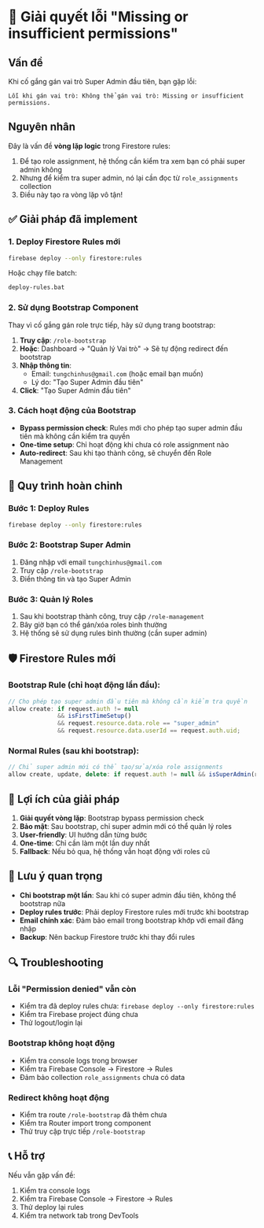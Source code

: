 # 🔧 Giải quyết lỗi "Missing or insufficient permissions"

## Vấn đề
Khi cố gắng gán vai trò Super Admin đầu tiên, bạn gặp lỗi:
```
Lỗi khi gán vai trò: Không thể gán vai trò: Missing or insufficient permissions.
```

## Nguyên nhân
Đây là vấn đề **vòng lặp logic** trong Firestore rules:
1. Để tạo role assignment, hệ thống cần kiểm tra xem bạn có phải super admin không
2. Nhưng để kiểm tra super admin, nó lại cần đọc từ `role_assignments` collection
3. Điều này tạo ra vòng lặp vô tận!

## ✅ Giải pháp đã implement

### 1. Deploy Firestore Rules mới
```bash
firebase deploy --only firestore:rules
```

Hoặc chạy file batch:
```bash
deploy-rules.bat
```

### 2. Sử dụng Bootstrap Component
Thay vì cố gắng gán role trực tiếp, hãy sử dụng trang bootstrap:

1. **Truy cập**: `/role-bootstrap`
2. **Hoặc**: Dashboard → "Quản lý Vai trò" → Sẽ tự động redirect đến bootstrap
3. **Nhập thông tin**:
   - Email: `tungchinhus@gmail.com` (hoặc email bạn muốn)
   - Lý do: "Tạo Super Admin đầu tiên"
4. **Click**: "Tạo Super Admin đầu tiên"

### 3. Cách hoạt động của Bootstrap
- **Bypass permission check**: Rules mới cho phép tạo super admin đầu tiên mà không cần kiểm tra quyền
- **One-time setup**: Chỉ hoạt động khi chưa có role assignment nào
- **Auto-redirect**: Sau khi tạo thành công, sẽ chuyển đến Role Management

## 🔄 Quy trình hoàn chỉnh

### Bước 1: Deploy Rules
```bash
firebase deploy --only firestore:rules
```

### Bước 2: Bootstrap Super Admin
1. Đăng nhập với email `tungchinhus@gmail.com`
2. Truy cập `/role-bootstrap`
3. Điền thông tin và tạo Super Admin

### Bước 3: Quản lý Roles
1. Sau khi bootstrap thành công, truy cập `/role-management`
2. Bây giờ bạn có thể gán/xóa roles bình thường
3. Hệ thống sẽ sử dụng rules bình thường (cần super admin)

## 🛡️ Firestore Rules mới

### Bootstrap Rule (chỉ hoạt động lần đầu):
```javascript
// Cho phép tạo super admin đầu tiên mà không cần kiểm tra quyền
allow create: if request.auth != null 
              && isFirstTimeSetup()
              && request.resource.data.role == "super_admin"
              && request.resource.data.userId == request.auth.uid;
```

### Normal Rules (sau khi bootstrap):
```javascript
// Chỉ super admin mới có thể tạo/sửa/xóa role assignments
allow create, update, delete: if request.auth != null && isSuperAdmin(request.auth.uid);
```

## 🎯 Lợi ích của giải pháp

1. **Giải quyết vòng lặp**: Bootstrap bypass permission check
2. **Bảo mật**: Sau bootstrap, chỉ super admin mới có thể quản lý roles
3. **User-friendly**: UI hướng dẫn từng bước
4. **One-time**: Chỉ cần làm một lần duy nhất
5. **Fallback**: Nếu bỏ qua, hệ thống vẫn hoạt động với roles cũ

## 🚨 Lưu ý quan trọng

- **Chỉ bootstrap một lần**: Sau khi có super admin đầu tiên, không thể bootstrap nữa
- **Deploy rules trước**: Phải deploy Firestore rules mới trước khi bootstrap
- **Email chính xác**: Đảm bảo email trong bootstrap khớp với email đăng nhập
- **Backup**: Nên backup Firestore trước khi thay đổi rules

## 🔍 Troubleshooting

### Lỗi "Permission denied" vẫn còn
- Kiểm tra đã deploy rules chưa: `firebase deploy --only firestore:rules`
- Kiểm tra Firebase project đúng chưa
- Thử logout/login lại

### Bootstrap không hoạt động
- Kiểm tra console logs trong browser
- Kiểm tra Firebase Console → Firestore → Rules
- Đảm bảo collection `role_assignments` chưa có data

### Redirect không hoạt động
- Kiểm tra route `/role-bootstrap` đã thêm chưa
- Kiểm tra Router import trong component
- Thử truy cập trực tiếp `/role-bootstrap`

## 📞 Hỗ trợ

Nếu vẫn gặp vấn đề:
1. Kiểm tra console logs
2. Kiểm tra Firebase Console → Firestore → Rules
3. Thử deploy lại rules
4. Kiểm tra network tab trong DevTools
